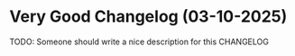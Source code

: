 # Very Good Changelog (03-10-2025)

TODO: Someone should write a nice description for this CHANGELOG
